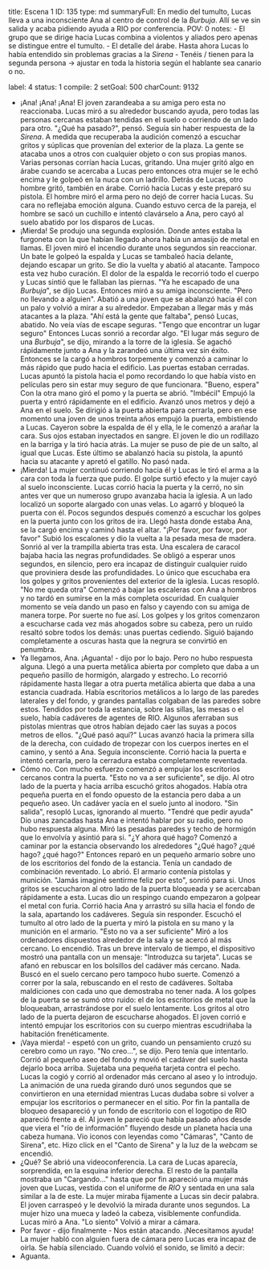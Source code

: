 title:          Escena 1
ID:             135
type:           md
summaryFull:    En medio del tumulto, Lucas lleva a una inconsciente Ana al centro de control de la *Burbuja*. Allí se ve sin salida y acaba pidiendo ayuda a RIO por conferencia.
POV:            0
notes:          - El grupo que se dirige hacia Lucas combina a violentos y aliados pero apenas se distingue entre el tumulto.
                - El detalle del árabe. Hasta ahora Lucas lo había entendido sin problemas gracias a la *Sirena*
                - Tenéis / tienen para la segunda persona -> ajustar en toda la historia según el hablante sea canario o no.
                
                
label:          4
status:         1
compile:        2
setGoal:        500
charCount:      9132


- ¡Ana! ¡Ana! ¡Ana!
El joven zarandeaba a su amiga pero esta no reaccionaba. Lucas miró a su alrededor buscando ayuda, pero todas las personas cercanas estaban tendidas en el suelo o corriendo de un lado para otro.
"¿Qué ha pasado?", pensó.
Seguía sin haber respuesta de la *Sirena*.
A medida que recuperaba la audición comenzó a escuchar gritos y súplicas que provenían del exterior de la plaza. La gente se atacaba unos a otros con cualquier objeto o con sus propias manos.
Varias personas corrían hacia Lucas, gritando.
Una mujer gritó algo en árabe cuando se acercaba a Lucas pero entonces otra mujer se le echó encima y le golpeó en la nuca con un ladrillo.
Detrás de Lucas, otro hombre gritó, también en árabe. Corrió hacia Lucas y este preparó su pistola. El hombre miró el arma pero no dejó de correr hacia Lucas. Su cara no reflejaba emoción alguna.
Cuando estuvo cerca de la pareja, el hombre se sacó un cuchillo e intentó clavárselo a Ana, pero cayó al suelo abatido por los disparos de Lucas.
- ¡Mierda!
Se produjo una segunda explosión. Donde antes estaba la furgoneta con la que habían llegado ahora había un amasijo de metal en llamas.
El joven miró el incendio durante unos segundos sin reaccionar. Un bate le golpeó la espalda y Lucas se tambaleó hacia delante, dejando escapar un grito.
Se dio la vuelta y abatió al atacante.
Tampoco esta vez hubo curación. El dolor de la espalda le recorrió todo el cuerpo y Lucas sintió que le fallaban las piernas.
"Ya he escapado de una *Burbuja*", se dijo Lucas. Entonces miró a su amiga inconsciente.
"Pero no llevando a alguien".
Abatió a una joven que se abalanzó hacia él con un palo y volvió a mirar a su alrededor.
Empezaban a llegar más y más atacantes a la plaza.
"Ahí está la gente que faltaba", pensó Lucas, abatido.
No veía vías de escape seguras.
"Tengo que encontrar un lugar seguro"
Entonces Lucas sonrió a recordar algo.
"El lugar más seguro de una *Burbuja*", se dijo, mirando a la torre de la iglesia.
Se agachó rápidamente junto a Ana y la zarandeó una última vez sin éxito. Entonces se la cargó a hombros torpemente y comenzó a caminar lo más rápido que pudo hacia el edificio.
Las puertas estaban cerradas. Lucas apuntó la pistola hacia el pomo recordando lo que había visto en películas pero sin estar muy seguro de que funcionara.
"Bueno, espera"
Con la otra mano giró el pomo y la puerta se abrió.
"Imbécil"
Empujó la puerta y entró rápidamente en el edificio.
Avanzó unos metros y dejó a Ana en el suelo. Se dirigió a la puerta abierta para cerrarla, pero en ese momento una joven de unos treinta años empujó la puerta, embistiendo a Lucas.
Cayeron sobre la espalda de él y ella, le le comenzó a arañar la cara. Sus ojos estaban inyectados en sangre.
El joven le dio un rodillazo en la barriga y la tiró hacia atrás. La mujer se puso de pie de un salto, al igual que Lucas. Este último se abalanzó hacia su pistola, la apuntó hacia su atacante y apretó el gatillo.
No pasó nada.
- ¡Mierda!
La mujer continuó corriendo hacia él y Lucas le tiró el arma a la cara con toda la fuerza que pudo. El golpe surtió efecto y la mujer cayó al suelo inconsciente.
Lucas corrió hacia la puerta y la cerró, no sin antes ver que un numeroso grupo avanzaba hacia la iglesia.
A un lado localizó un soporte alargado con unas velas. Lo agarró y bloqueó la puerta con él.
Pocos segundos después comenzó a escuchar los golpes en la puerta junto con los gritos de ira.
Llegó hasta donde estaba Ana, se la cargó encima y caminó hasta el altar.
"¡Por favor, por favor, por favor"
Subió los escalones y dio la vuelta a la pesada mesa de madera. Sonrió al ver la trampilla abierta tras esta.
Una escalera de caracol bajaba hacia las negras profundidades. Se obligó a esperar unos segundos, en silencio, pero era incapaz de distinguir cualquier ruido que proviniera desde las profundidades. Lo único que escuchaba era los golpes y gritos provenientes del exterior de la iglesia.
Lucas resopló.
"No me queda otra"
Comenzó a bajar las escaleras con Ana a hombros y no tardó en sumirse en la más completa oscuridad.
En cualquier momento se veía dando un paso en falso y cayendo con su amiga de manera torpe.
Por suerte no fue así.
Los golpes y los gritos comenzaron a escucharse cada vez más ahogados sobre su cabeza, pero un ruido resaltó sobre todos los demás: unas puertas cediendo.
Siguió bajando completamente a oscuras hasta que la negrura se convirtió en penumbra.
- Ya llegamos, Ana. ¡Aguanta! - dijo por lo bajo.
Pero no hubo respuesta alguna.
Llegó a una puerta metálica abierta por completo que daba a un pequeño pasillo de hormigón, alargado y estrecho. Lo recorrió rápidamente hasta llegar a otra puerta metálica abierta que daba a una estancia cuadrada. Había escritorios metálicos a lo largo de las paredes laterales y del fondo, y grandes pantallas colgaban de las paredes sobre estos.
Tendidos por toda la estancia, sobre las sillas, las mesas o el suelo, había cadáveres de agentes de RIO. Algunos aferraban sus pistolas mientras que otros habían dejado caer las suyas a pocos metros de ellos.
"¿Qué pasó aquí?"
Lucas avanzó hacia la primera silla de la derecha, con cuidado de tropezar con los cuerpos inertes en el camino, y sentó a Ana.
Seguía inconsciente.
Corrió hacia la puerta e intentó cerrarla, pero la cerradura estaba completamente reventada.
- Cómo no.
Con mucho esfuerzo comenzó a empujar los escritorios cercanos contra la puerta.
"Esto no va a ser suficiente", se dijo.
Al otro lado de la puerta y hacia arriba escuchó gritos ahogados.
Había otra pequeña puerta en el fondo opuesto de la estancia pero daba a un pequeño aseo. Un cadáver yacía en el suelo junto al inodoro.
"Sin salida", resopló Lucas, ignorando al muerto.
"Tendré que pedir ayuda"
Dio unas zancadas hasta Ana e intentó hablar por su radio, pero no hubo respuesta alguna.
Miró las pesadas paredes y techo de hormigón que lo envolvía y asintió para si.
"¿Y ahora qué hago?
Comenzó a caminar por la estancia observando los alrededores
"¿Qué hago? ¿qué hago? ¿qué hago?"
Entonces reparó en un pequeño armario sobre uno de los escritorios del fondo de la estancia. Tenía un candado de combinación reventado.
Lo abrió. El armario contenía pistolas y munición.
"Jamás imaginé sentirme feliz por esto", sonrió para si.
Unos gritos se escucharon al otro lado de la puerta bloqueada y se acercaban rápidamente a esta. Lucas dio un respingo cuando empezaron a golpear el metal con furia.
Corrió hacia Ana y arrastró su silla hacia el fondo de la sala, apartando los cadáveres.
Seguía sin responder.
Escuchó el tumulto al otro lado de la puerta y miró la pistola en su mano y la munición en el armario.
"Esto no va a ser suficiente"
Miró a los ordenadores dispuestos alrededor de la sala y se acercó al más cercano. Lo encendió.
Tras un breve intervalo de tiempo, el dispositivo mostró una pantalla con un mensaje:
"Introduzca su tarjeta".
Lucas se afanó en rebuscar en los bolsillos del cadáver más cercano. Nada. Buscó en el suelo cercano pero tampoco hubo suerte.
Comenzó a correr por la sala, rebuscando en el resto de cadáveres. Soltaba maldiciones con cada uno que demostraba no tener nada.
A los golpes de la puerta se se sumó otro ruido: el de los escritorios de metal que la bloqueaban, arrastrándose por el suelo lentamente. Los gritos al otro lado de la puerta dejaron de escucharse ahogados.
El joven corrió e intentó empujar los escritorios con su cuerpo mientras escudriñaba la habitación frenéticamente.
- ¡Vaya mierda! - espetó con un grito, cuando un pensamiento cruzó su cerebro como un rayo.
"No creo...", se dijo.
Pero tenía que intentarlo.
Corrió al pequeño aseo del fondo y movió el cadáver del suelo hasta dejarlo boca arriba. Sujetaba una pequeña tarjeta contra el pecho.
Lucas la cogió y corrió al ordenador más cercano al aseo y lo introdujo. La animación de una rueda girando duró unos segundos que se convirtieron en una eternidad mientras Lucas dudaba sobre si volver a empujar los escritorios o permanecer en el sitio.
Por fin la pantalla de bloqueo desapareció y un fondo de escritorio con el logotipo de RIO apareció frente a él. Al joven le pareció que había pasado años desde que viera el  "río de información" fluyendo desde un planeta hacia una cabeza humana.
Vio iconos con leyendas como "Cámaras", "Canto de Sirena", etc.
Hizo click en el "Canto de Sirena" y la luz de la *webcam* se encendió.
- ¿Qué?
Se abrió una videoconferencia. La cara de Lucas aparecía, sorprendida, en la esquina inferior derecha. El resto de la pantalla mostraba un "Cargando..." hasta que por fin apareció una mujer más joven que Lucas, vestida con el uniforme de *RIO* y sentada en una sala similar a la de este.
La mujer miraba fijamente a Lucas sin decir palabra.
El joven carraspeó y le devolvió la mirada durante unos segundos.
La mujer hizo una mueca y ladeó la cabeza, visiblemente confundida.
Lucas miró a Ana.
"Lo siento"
Volvió a mirar a cámara.
- Por favor - dijo finalmente - Nos están atacando. ¡Necesitamos ayuda!
La mujer habló con alguien fuera de cámara pero Lucas era incapaz de oírla. Se había silenciado.
Cuando volvió el sonido, se limitó a decir:
- Aguanta.